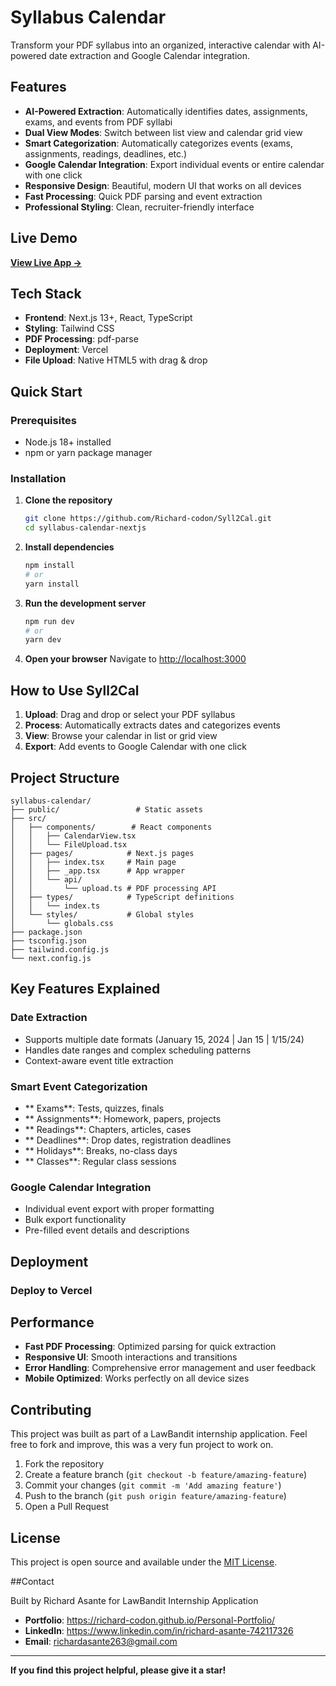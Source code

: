 # Syllabus Calendar

Transform your PDF syllabus into an organized, interactive calendar with AI-powered date extraction and Google Calendar integration.

## Features

- **AI-Powered Extraction**: Automatically identifies dates, assignments, exams, and events from PDF syllabi
- **Dual View Modes**: Switch between list view and calendar grid view
- **Smart Categorization**: Automatically categorizes events (exams, assignments, readings, deadlines, etc.)
- **Google Calendar Integration**: Export individual events or entire calendar with one click
- **Responsive Design**: Beautiful, modern UI that works on all devices
- **Fast Processing**: Quick PDF parsing and event extraction
- **Professional Styling**: Clean, recruiter-friendly interface

## Live Demo

**[View Live App →](https://syll2-cal.vercel.app/)**

## Tech Stack

- **Frontend**: Next.js 13+, React, TypeScript
- **Styling**: Tailwind CSS
- **PDF Processing**: pdf-parse
- **Deployment**: Vercel
- **File Upload**: Native HTML5 with drag & drop

## Quick Start

### Prerequisites

- Node.js 18+ installed
- npm or yarn package manager

### Installation

1. **Clone the repository**

   ```bash
   git clone https://github.com/Richard-codon/Syll2Cal.git
   cd syllabus-calendar-nextjs
   ```

2. **Install dependencies**

   ```bash
   npm install
   # or
   yarn install
   ```

3. **Run the development server**

   ```bash
   npm run dev
   # or
   yarn dev
   ```

4. **Open your browser**
   Navigate to [http://localhost:3000](http://localhost:3000)

## How to Use Syll2Cal

1. **Upload**: Drag and drop or select your PDF syllabus
2. **Process**: Automatically extracts dates and categorizes events
3. **View**: Browse your calendar in list or grid view
4. **Export**: Add events to Google Calendar with one click

## Project Structure

```
syllabus-calendar/
├── public/                 # Static assets
├── src/
│   ├── components/        # React components
│   │   ├── CalendarView.tsx
│   │   └── FileUpload.tsx
│   ├── pages/            # Next.js pages
│   │   ├── index.tsx     # Main page
│   │   ├── _app.tsx      # App wrapper
│   │   └── api/
│   │       └── upload.ts # PDF processing API
│   ├── types/            # TypeScript definitions
│   │   └── index.ts
│   └── styles/           # Global styles
│       └── globals.css
├── package.json
├── tsconfig.json
├── tailwind.config.js
└── next.config.js
```

## Key Features Explained

### Date Extraction

- Supports multiple date formats (January 15, 2024 | Jan 15 | 1/15/24)
- Handles date ranges and complex scheduling patterns
- Context-aware event title extraction

### Smart Event Categorization

- ** Exams**: Tests, quizzes, finals
- ** Assignments**: Homework, papers, projects
- ** Readings**: Chapters, articles, cases
- ** Deadlines**: Drop dates, registration deadlines
- ** Holidays**: Breaks, no-class days
- ** Classes**: Regular class sessions

### Google Calendar Integration

- Individual event export with proper formatting
- Bulk export functionality
- Pre-filled event details and descriptions

## Deployment

### Deploy to Vercel

## Performance

- **Fast PDF Processing**: Optimized parsing for quick extraction
- **Responsive UI**: Smooth interactions and transitions
- **Error Handling**: Comprehensive error management and user feedback
- **Mobile Optimized**: Works perfectly on all device sizes

## Contributing

This project was built as part of a LawBandit internship application. Feel free to fork and improve, this was a very fun project to work on.

1. Fork the repository
2. Create a feature branch (`git checkout -b feature/amazing-feature`)
3. Commit your changes (`git commit -m 'Add amazing feature'`)
4. Push to the branch (`git push origin feature/amazing-feature`)
5. Open a Pull Request

## License

This project is open source and available under the [MIT License](LICENSE).

##Contact

Built by Richard Asante for LawBandit Internship Application

- **Portfolio**: https://richard-codon.github.io/Personal-Portfolio/
- **LinkedIn**: https://www.linkedin.com/in/richard-asante-742117326
- **Email**: richardasante263@gmail.com

---

**If you find this project helpful, please give it a star!**
